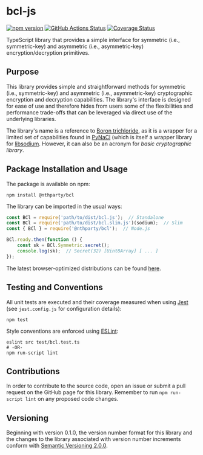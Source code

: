 # bcl-js
[![npm version](https://badge.fury.io/js/%40nthparty%2Fbcl.svg#)](https://www.npmjs.com/package/@nthparty/bcl)
[![GitHub Actions Status](https://github.com/nthparty/bcl-js/workflows/Test%20Coveralls/badge.svg)](https://github.com/nthparty/bcl-js/actions)
[![Coverage Status](https://coveralls.io/repos/github/nthparty/bcl-js/badge.svg?branch=main)](https://coveralls.io/github/nthparty/bcl-js?branch=main)

TypeScript library that provides a simple interface for symmetric (i.e., symmetric-key) and asymmetric (i.e., asymmetric-key) encryption/decryption primitives.

Purpose
-------

This library provides simple and straightforward methods for symmetric (i.e., symmetric-key) and asymmetric (i.e., asymmetric-key) cryptographic encryption and decryption capabilities. The library's interface is designed for ease of use and therefore hides from users some of the flexibilities and performance trade-offs that can be leveraged via direct use of the underlying libraries.

The library's name is a reference to [Boron trichloride](https://en.wikipedia.org/wiki/Boron_trichloride), as it is a wrapper for a limited set of capabilities found in [PyNaCl](https://pypi.org/project/PyNaCl/) (which is itself a wrapper library for [libsodium](https://doc.libsodium.org/>). However, it can also be an acronym for _basic cryptographic library_.

Package Installation and Usage
------------------------------

The package is available on npm:

```shell
npm install @nthparty/bcl
```

The library can be imported in the usual ways:

```JavaScript
const BCl = require('path/to/dist/bcl.js');  // Standalone
const BCl = require('path/to/dist/bcl.slim.js')(sodium);  // Slim
const { BCl } = require('@nthparty/bcl');  // Node.js

BCl.ready.then(function () {
    const sk = BCl.Symmetric.secret();
    console.log(sk);  // Secret(32) [Uint8Array] [ ... ]
});
```

The latest browser-optimized distributions can be found [here](https://unpkg.com/browse/@nthparty/bcl/dist/).

Testing and Conventions
-----------------------

All unit tests are executed and their coverage measured when using
[Jest](https://jestjs.io/) (see `jest.config.js` for configuration
details):
<!--
    mocha

Concise unit tests are implemented with the help of
[fountains](https://pypi.org/project/fountains/) and new reference bit
lists for these tests can be generated in the following way:-->

    npm test

Style conventions are enforced using [ESLint](https://eslint.org/):

```shell
eslint src test/bcl.test.ts
# -OR-
npm run-script lint
```

Contributions
-------------

In order to contribute to the source code, open an issue or submit a
pull request on the GitHub page for this library.  Remember to run 
`npm run-script lint` on any proposed code changes.

Versioning
----------

Beginning with version 0.1.0, the version number format for this library
and the changes to the library associated with version number increments
conform with [Semantic Versioning 2.0.0](https://semver.org/#semantic-versioning-200).
